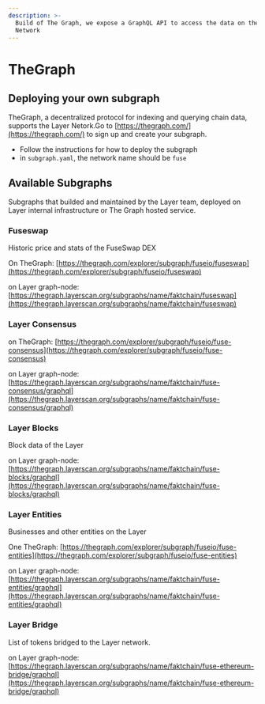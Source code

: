 ```yaml
---
description: >-
  Build of The Graph, we expose a GraphQL API to access the data on the Layer
  Network
---
```


# TheGraph

## Deploying your own subgraph

TheGraph, a decentralized protocol for indexing and querying chain data, supports the Layer Netork.Go to [https://thegraph.com/](https://thegraph.com/) to sign up and create your subgraph.

* Follow the instructions for how to deploy the subgraph
* in `subgraph.yaml`, the network name should be `fuse`

## Available Subgraphs

Subgraphs that builded and maintained by the Layer team, deployed on Layer internal infrastructure or The Graph hosted service.

### Fuseswap

Historic price and stats of the FuseSwap DEX

On TheGraph: [https://thegraph.com/explorer/subgraph/fuseio/fuseswap](https://thegraph.com/explorer/subgraph/fuseio/fuseswap)

on Layer graph-node:  [https://thegraph.layerscan.org/subgraphs/name/faktchain/fuseswap](https://thegraph.layerscan.org/subgraphs/name/faktchain/fuseswap)

### Layer Consensus

on TheGraph: [https://thegraph.com/explorer/subgraph/fuseio/fuse-consensus](https://thegraph.com/explorer/subgraph/fuseio/fuse-consensus)

on Layer graph-node: [https://thegraph.layerscan.org/subgraphs/name/faktchain/fuse-consensus/graphql](https://thegraph.layerscan.org/subgraphs/name/faktchain/fuse-consensus/graphql)

### Layer Blocks

Block data of the Layer

on Layer graph-node: [https://thegraph.layerscan.org/subgraphs/name/faktchain/fuse-blocks/graphql](https://thegraph.layerscan.org/subgraphs/name/faktchain/fuse-blocks/graphql)

### Layer Entities

Businesses and other entities on the Layer

One TheGraph: [https://thegraph.com/explorer/subgraph/fuseio/fuse-entities](https://thegraph.com/explorer/subgraph/fuseio/fuse-entities)

on Layer graph-node:  [https://thegraph.layerscan.org/subgraphs/name/faktchain/fuse-entities/graphql](https://thegraph.layerscan.org/subgraphs/name/faktchain/fuse-entities/graphql)

### Layer Bridge

List of tokens bridged to the Layer network.

on Layer graph-node: [https://thegraph.layerscan.org/subgraphs/name/faktchain/fuse-ethereum-bridge/graphql](https://thegraph.layerscan.org/subgraphs/name/faktchain/fuse-ethereum-bridge/graphql)

